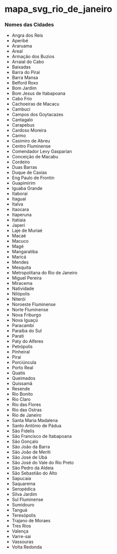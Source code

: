 # mapa_svg_rio_de_janeiro

### Nomes das Cidades

- Angra dos Reis
- Aperibé
- Araruama
- Areal
- Armação dos Buzios
- Arraial do Cabo
- Baixadas
- Barra do Piraí
- Barra Mansa
- Belford Roxo
- Bom Jardim
- Bom Jesus de Itabapoana
- Cabo Frio
- Cachoeiras de Macacu
- Cambuci
- Campos dos Goytacazes
- Cantagalo
- Carapebus
- Cardoso Moreira
- Carmo
- Casimiro de Abreu
- Centro Fluminense
- Comendador Levy Gasparian
- Conceição de Macabu
- Cordeiro
- Duas Barras
- Duque de Caxias
- Eng Paulo de Frontin
- Guapimirim
- Iguaba Grande
- Itaboraí
- Itaguaí
- Italva
- Itaocara
- Itaperuna
- Itatiaia
- Japerí
- Laje de Muriaé
- Macaé
- Macuco
- Magé
- Mangaratiba
- Maricá
- Mendes
- Mesquita
- Metropolitana do Rio de Janeiro
- Miguel Pereira
- Miracema
- Natividade
- Nilópolis
- Niterói
- Noroeste Fluminense
- Norte Fluminense
- Nova Friburgo
- Nova Iguaçú
- Paracambi
- Paraíba do Sul
- Parati
- Paty do Alferes
- Petrópolis
- Pinheiral
- Piraí
- Porciúncula
- Porto Real
- Quatis
- Queimados
- Quissamã
- Resende
- Rio Bonito
- Rio Claro
- Rio das Flores
- Rio das Ostras
- Rio de Janeiro
- Santa Maria Madalena
- Santo Antônio de Pádua
- São Fidelis
- São Francisco de Itabapoana
- São Gonçalo
- São João da Barra
- São João de Meriti
- São José de Ubá
- São José do Vale do Rio Preto
- São Pedro da Aldeia
- São Sebastião do Alto
- Sapucaia
- Saquarema
- Seropédica
- Silva Jardim
- Sul Fluminense
- Sumidouro
- Tanguá
- Teresópolis
- Trajano de Moraes
- Tres Rios
- Valença
- Varre-sai
- Vassouras
- Volta Redonda

